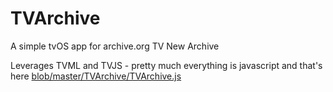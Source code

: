 # TVArchive
A simple tvOS app for archive.org TV New Archive

Leverages TVML and TVJS - pretty much everything is javascript and
that's here [blob/master/TVArchive/TVArchive.js](blob/master/TVArchive/TVArchive.js)
